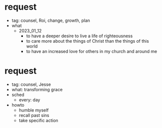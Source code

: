 # request
- tag: counsel, Roi, change, growth, plan
- what
  - 2023_01_12
    - to have a deeper desire to live a life of righteousness
    - to care more about the things of Christ than the things of this world
    - to have an increased love for others in my church and around me

# request
- tag: counsel, Jesse
- what: transforming grace
- sched
  - every: day
- howto
  - humble myself
  - recall past sins
  - take specific action

